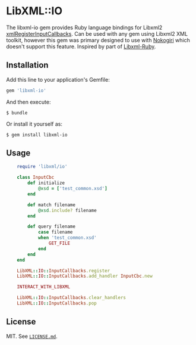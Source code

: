 # LibXML::IO

The libxml-io gem provides Ruby language bindings for Libxml2 [xmlRegisterInputCallbacks](http://xmlsoft.org/html/libxml-xmlIO.html#xmlRegisterInputCallbacks).
Can be used with any gem using Libxml2 XML toolkit, however this gem was primary designed to use with [Nokogiri](https://github.com/sparklemotion/nokogiri) which doesn't support this feature.
Inspired by part of [Libxml-Ruby](https://github.com/xml4r/libxml-ruby).

## Installation

Add this line to your application's Gemfile:

```ruby
gem 'libxml-io'
```

And then execute:

    $ bundle

Or install it yourself as:

    $ gem install libxml-io

## Usage

```ruby
    require 'libxml/io'

    class InputCbc
        def initialize
            @xsd = ['test_common.xsd']
        end

        def match filename
            @xsd.include? filename
        end

        def query filename
            case filename
            when 'test_common.xsd'
                GET_FILE
            end
        end
    end

    LibXML::IO::InputCallbacks.register
    LibXML::IO::InputCallbacks.add_handler InputCbc.new

    INTERACT_WITH_LIBXML

    LibXML::IO::InputCallbacks.clear_handlers
    LibXML::IO::InputCallbacks.pop
```

## License

MIT. See [`LICENSE.md`](LICENSE.md).
